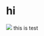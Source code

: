 # hi
 <img src="https://img.shields.io/badge/TypeScript-3178C6?style=flat&logo=TypeScript&logoColor=white"/> this is test
